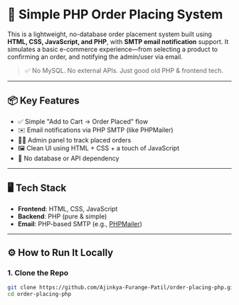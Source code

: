# 🛒 Simple PHP Order Placing System

This is a lightweight, no-database order placement system built using **HTML, CSS, JavaScript, and PHP**, with **SMTP email notification** support. It simulates a basic e-commerce experience—from selecting a product to confirming an order, and notifying the admin/user via email.

> ✅ No MySQL. No external APIs. Just good old PHP & frontend tech.

---

## 📦 Key Features

- ✅ Simple "Add to Cart → Order Placed" flow
- ✉️ Email notifications via PHP SMTP (like PHPMailer)
- 🧑‍💻 Admin panel to track placed orders
- 🖼️ Clean UI using HTML + CSS + a touch of JavaScript
- 🚫 No database or API dependency

---

## 🖥️ Tech Stack

- **Frontend**: HTML, CSS, JavaScript
- **Backend**: PHP (pure & simple)
- **Email**: PHP-based SMTP (e.g., [PHPMailer](https://github.com/PHPMailer/PHPMailer))

---

## ⚙️ How to Run It Locally

### 1. Clone the Repo

```bash
git clone https://github.com/Ajinkya-Furange-Patil/order-placing-php.git
cd order-placing-php
